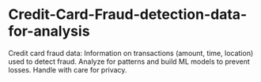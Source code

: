 # Credit-Card-Fraud-detection-data-for-analysis
Credit card fraud data: Information on transactions (amount, time, location) used to detect fraud. Analyze for patterns and build ML models to prevent losses. Handle with care for privacy.
